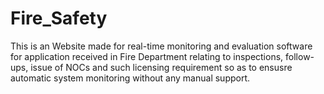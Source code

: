 # Fire_Safety
This is an Website made for real-time monitoring and evaluation software for application received in Fire Department relating to inspections, follow-ups, issue of NOCs and such licensing requirement so as to ensusre automatic system monitoring without any manual support.
